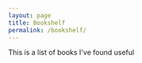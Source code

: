 ```yaml
---
layout: page
title: Bookshelf
permalink: /bookshelf/
---
```


This is a list of books I've found useful
